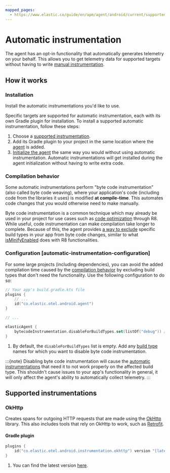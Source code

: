 ```yaml
---
mapped_pages:
  - https://www.elastic.co/guide/en/apm/agent/android/current/supported-technologies.html
---
```


# Automatic instrumentation

The agent has an opt-in functionality that automatically generates telemetry on your behalf. This allows you to get telemetry data for supported targets without having to write [manual instrumentation](manual-instrumentation.md).

## How it works

### Installation

Install the automatic instrumentations you'd like to use.

Specific targets are supported for automatic instrumentation, each with its own Gradle plugin for installation. To install a supported automatic instrumentation, follow these steps:

1. Choose a [supported instrumentation](#supported-instrumentations).
2. Add its Gradle plugin to your project in the same location where the [agent](getting-started.md#gradle-setup) is added.
3. [Initialize the agent](getting-started.md#agent-setup) the same way you would without using automatic instrumentation. Automatic instrumentations will get installed during the agent initialization without having to write extra code.

### Compilation behavior

Some automatic instrumentations perform "byte code instrumentation" (also called byte code weaving), where your application's code (including code from the libraries it uses) is modified **at compile-time**. This automates code changes that you would otherwise need to make manually.

Byte code instrumentation is a common technique which may already be used in your project for use cases such as [code optimization](https://developer.android.com/build/shrink-code#optimization) through R8. While useful, code instrumentation can make compilation take longer to complete. Because of this, the agent provides [a way to exclude](#automatic-instrumentation-configuration) specific build types in your app from byte code changes, similar to what [isMinifyEnabled](https://developer.android.com/build/shrink-code#enable) does with R8 functionalities.

### Configuration [automatic-instrumentation-configuration]

For some large projects (including dependencies), you can avoid the added compilation time caused by the [compilation behavior](#compilation-behavior) by excluding build types that don't need the functionality. Use the following configuration to do so:

```kotlin
// Your app's build.gradle.kts file
plugins {
    // ...
    id("co.elastic.otel.android.agent")
}

// ...

elasticAgent {
    bytecodeInstrumentation.disableForBuildTypes.set(listOf("debug")) // <1>
}
```

1. By default, the `disableForBuildTypes` list is empty. Add any [build type](https://developer.android.com/build/build-variants#build-types) names for which you want to disable byte code instrumentation.

:::{note}
Disabling byte code instrumentation will cause the [automatic instrumentations](#supported-instrumentations) that need it to not work properly on the affected build type. This shouldn't cause issues to your app's functionality in general, it will only affect the agent's ability to automatically collect telemetry.
:::

## Supported instrumentations

### OkHttp

Creates spans for outgoing HTTP requests that are made using the [OkHttp](https://square.github.io/okhttp/) library. This also includes tools that rely on OkHttp to work, such as [Retrofit](https://square.github.io/retrofit/).

#### Gradle plugin

```kotlin
plugins {
    id("co.elastic.otel.android.instrumentation.okhttp") version "[latest_version]" // <1>
}
```

1. You can find the latest version [here](https://plugins.gradle.org/plugin/co.elastic.otel.android.instrumentation.okhttp).
